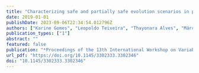 ```yaml
---
title: "Characterizing safe and partially safe evolution scenarios in product lines: An Empirical Study"
date: 2019-01-01
publishDate: 2023-09-06T22:34:54.012796Z
authors: ["Karine Gomes", "Leopoldo Teixeira", "Thayonara Alves", "Márcio Ribeiro", "Rohit Gheyi"]
publication_types: ["1"]
abstract: ""
featured: false
publication: "*Proceedings of the 13th International Workshop on Variability Modelling of Software-Intensive Systems, VAMOS 2019, Leuven, Belgium, February 06-08, 2019*"
url_pdf: "https://doi.org/10.1145/3302333.3302346"
doi: "10.1145/3302333.3302346"
---
```


